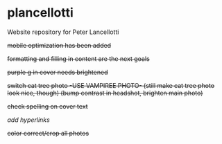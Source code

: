 # plancellotti
Website repository for Peter Lancellotti

~~mobile optimization has been added~~

~~formatting and filling in content are the next goals~~

~~purple g in cover needs brightened~~

~~switch cat tree photo -USE VAMPIREE PHOTO- (still make cat tree photo look nice, though) (bump contrast in headshot, brighten main photo)~~

~~check spelling on cover text~~

*add hyperlinks*

~~color correct/crop all photos~~


